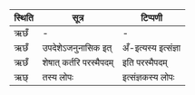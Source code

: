 | स्थिति | सूत्र | टिप्पणी |
| ----- | ------- | ------ |
| ऋछँ | - | - |
| ऋछँ | उपदेशेऽजनुनासिक इत् | अँ-इत्यस्य इत्संज्ञा |
| ऋछँ | शेषात् कर्तरि परस्मैपदम् | इति परस्मैपदम् |
| ऋछ् | तस्य लोपः | इत्संज्ञकस्य लोपः |
